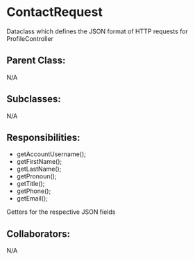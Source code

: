 # ContactRequest
Dataclass which defines the JSON format of HTTP requests for ProfileController

## Parent Class:
N/A

## Subclasses:
N/A

## Responsibilities:
- getAccountUsername();
- getFirstName();
- getLastName();
- getPronoun();
- getTitle();
- getPhone();
- getEmail();

Getters for the respective JSON fields

## Collaborators:
N/A